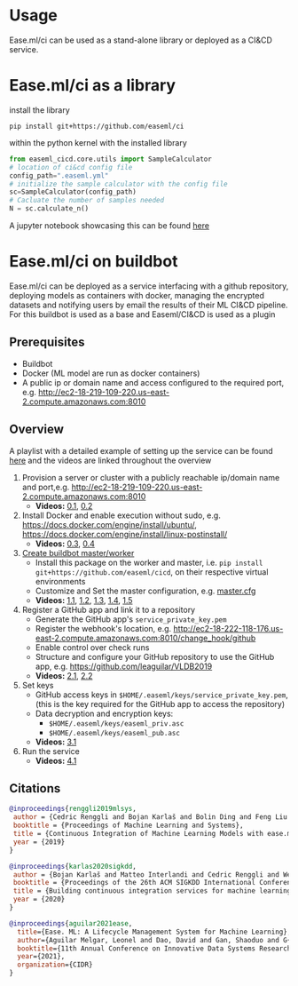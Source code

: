 # Usage

Ease.ml/ci can be used as a stand-alone library or deployed as a CI&CD service.

# Ease.ml/ci as a library

install the library
```commandline
pip install git+https://github.com/easeml/ci
```

within the python kernel with the installed library
```python
from easeml_cicd.core.utils import SampleCalculator
# location of ci&cd config file
config_path=".easeml.yml"
# initialize the sample calculator with the config file
sc=SampleCalculator(config_path)
# Cacluate the number of samples needed
N = sc.calculate_n()
```
A jupyter notebook showcasing this can be found [here](notebooks/SimpleSampleCalculation.ipynb)

# Ease.ml/ci on buildbot

Ease.ml/ci can be deployed as a service interfacing with a github repository, 
deploying models as containers with docker, managing the encrypted datasets and notifying users by email 
the results of their ML CI&CD pipeline. For this buildbot is used as a base and Easeml/CI&CD is used as a plugin 

## Prerequisites
- Buildbot
- Docker (ML model are run as docker containers)
- A public ip or domain name and access configured to the required port, e.g. http://ec2-18-219-109-220.us-east-2.compute.amazonaws.com:8010


## Overview

A playlist with a detailed example of setting up the service can be found [here](https://www.youtube.com/playlist?list=PLxziVpXjhWYhHFyM3qPRbJPpHTnn2TI0m) and the videos are linked throughout the overview

1. Provision a server or cluster with a publicly reachable ip/domain name and port,e.g. http://ec2-18-219-109-220.us-east-2.compute.amazonaws.com:8010
   - **Videos:** [0.1](https://www.youtube.com/watch?v=iwB4yar9m_o&list=PLxziVpXjhWYhHFyM3qPRbJPpHTnn2TI0m&index=1), [0.2](https://www.youtube.com/watch?v=KSWz4-YUJ3I&list=PLxziVpXjhWYhHFyM3qPRbJPpHTnn2TI0m&index=2)
2. Install Docker and enable execution without sudo, e.g. https://docs.docker.com/engine/install/ubuntu/, https://docs.docker.com/engine/install/linux-postinstall/
   - **Videos:** [0.3](https://www.youtube.com/watch?v=FDOnDFG-XUo&list=PLxziVpXjhWYhHFyM3qPRbJPpHTnn2TI0m&index=3), [0.4](https://www.youtube.com/watch?v=kow6YYae6HI&list=PLxziVpXjhWYhHFyM3qPRbJPpHTnn2TI0m&index=4)
3. [Create buildbot master/worker](https://docs.buildbot.net/current/tutorial/firstrun.html#creating-a-master)
   - Install this package on the worker and master, i.e. `pip install git+https://github.com/easeml/cicd`, on their respective virtual environments
   - Customize and Set the master configuration, e.g. [master.cfg](example_master_cfg/master.cfg)
   - **Videos:** [1.1](https://www.youtube.com/watch?v=Nz688aDBE5A&list=PLxziVpXjhWYhHFyM3qPRbJPpHTnn2TI0m&index=5), [1.2](https://www.youtube.com/watch?v=tX1UjOnPGw4&list=PLxziVpXjhWYhHFyM3qPRbJPpHTnn2TI0m&index=6), [1.3](https://www.youtube.com/watch?v=ujg3oIEgBgs&list=PLxziVpXjhWYhHFyM3qPRbJPpHTnn2TI0m&index=7), [1.4](https://www.youtube.com/watch?v=4k-NPsWwFX8&list=PLxziVpXjhWYhHFyM3qPRbJPpHTnn2TI0m&index=8), [1.5](https://www.youtube.com/watch?v=HeKyNSi3UAE&list=PLxziVpXjhWYhHFyM3qPRbJPpHTnn2TI0m&index=9)
4. Register a GitHub app and link it to a repository
   - Generate the GitHub app's `service_private_key.pem`
   - Register the webhook's location, e.g. http://ec2-18-222-118-176.us-east-2.compute.amazonaws.com:8010/change_hook/github
   - Enable control over check runs
   - Structure and configure your GitHub repository to use the GitHub app, e.g. https://github.com/leaguilar/VLDB2019
   - **Videos:** [2.1](https://www.youtube.com/watch?v=ZFjZf2QCFpc&list=PLxziVpXjhWYhHFyM3qPRbJPpHTnn2TI0m&index=10), [2.2](https://www.youtube.com/watch?v=7x5TrE79ins&list=PLxziVpXjhWYhHFyM3qPRbJPpHTnn2TI0m&index=11) 
6. Set keys
   - GitHub access keys in `$HOME/.easeml/keys/service_private_key.pem`, (this is the key required for the GitHub app to access the repository)
   - Data decryption and encryption keys:
     - `$HOME/.easeml/keys/easeml_priv.asc`
     - `$HOME/.easeml/keys/easeml_pub.asc`
   - **Videos:** [3.1](https://www.youtube.com/watch?v=0r7qofwYG38&list=PLxziVpXjhWYhHFyM3qPRbJPpHTnn2TI0m&index=12)  
7. Run the service
   - **Videos:** [4.1](https://www.youtube.com/watch?v=eEYc_0nBysA&list=PLxziVpXjhWYhHFyM3qPRbJPpHTnn2TI0m&index=13)

## Citations

```bibtex
@inproceedings{renggli2019mlsys,
 author = {Cedric Renggli and Bojan Karlaš and Bolin Ding and Feng Liu and Kevin Schawinski and Wentao Wu and Ce Zhang},
 booktitle = {Proceedings of Machine Learning and Systems},
 title = {Continuous Integration of Machine Learning Models with ease.ml/ci: A Rigorous Yet Practical Treatment},
 year = {2019}
}

@inproceedings{karlas2020sigkdd,
 author = {Bojan Karlaš and Matteo Interlandi and Cedric Renggli and Wentao Wu and Ce Zhang and Deepak Mukunthu Iyappan Babu and Jordan Edwards and Chris Lauren and Andy Xu and Markus Weimer},
 booktitle = {Proceedings of the 26th ACM SIGKDD International Conference on Knowledge Discovery & Data Mining},
 title = {Building continuous integration services for machine learning},
 year = {2020}
}

@inproceedings{aguilar2021ease,
  title={Ease. ML: A Lifecycle Management System for Machine Learning},
  author={Aguilar Melgar, Leonel and Dao, David and Gan, Shaoduo and G{\"u}rel, Nezihe M and Hollenstein, Nora and Jiang, Jiawei and Karla{\v{s}}, Bojan and Lemmin, Thomas and Li, Tian and Li, Yang and others},
  booktitle={11th Annual Conference on Innovative Data Systems Research (CIDR 2021)(virtual)},
  year={2021},
  organization={CIDR}
}
```
